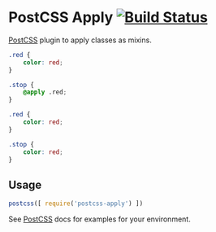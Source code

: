 # PostCSS Apply [![Build Status][ci-img]][ci]

[PostCSS] plugin to apply classes as mixins.

[PostCSS]: https://github.com/postcss/postcss
[ci-img]:  https://travis-ci.org/davidhemphill/postcss-apply.svg
[ci]:      https://travis-ci.org/davidhemphill/postcss-apply

```css
.red {
    color: red;
}

.stop {
    @apply .red;
}
```

```css
.red {
    color: red;
}

.stop {
    color: red;
}
```

## Usage

```js
postcss([ require('postcss-apply') ])
```

See [PostCSS] docs for examples for your environment.
